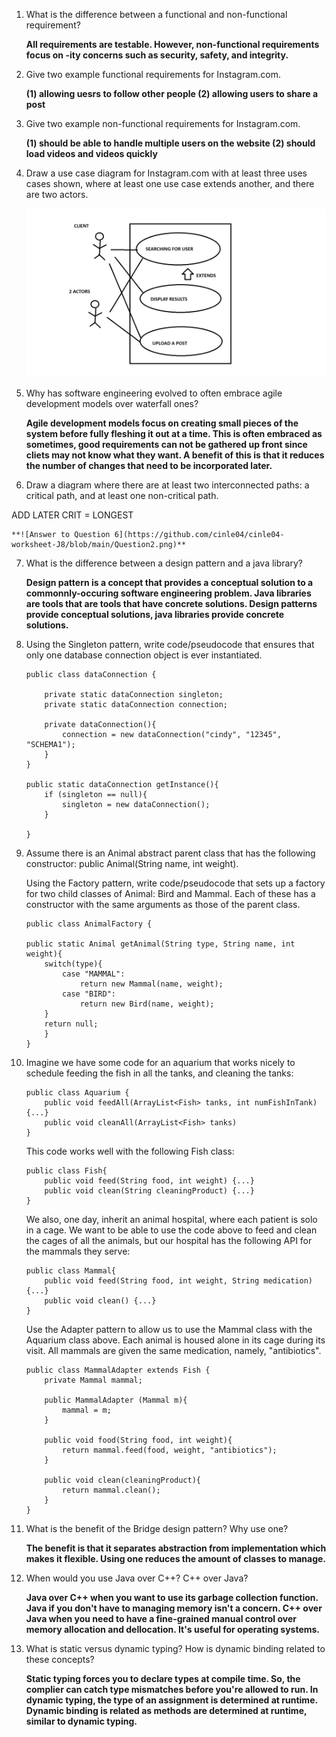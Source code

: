 1. What is the difference between a functional and non-functional requirement?

    **All requirements are testable. However, non-functional requirements focus on -ity concerns such as security, safety, and integrity.**

2. Give two example functional requirements for Instagram.com.

    **(1) allowing uesrs to follow other people (2) allowing  users to share a post**

3. Give two example non-functional requirements for Instagram.com.

    **(1) should be able to handle multiple users on the website (2) should load videos and videos quickly**

4. Draw a use case diagram for Instagram.com with at least three uses cases shown, where at least one use case extends another, and there are two actors.

    **![Answer to Question 4](https://github.com/cinle04/cinle04-worksheet-J9/blob/main/AnswerTo4.png)**

5. Why has software engineering evolved to often embrace agile development models over waterfall ones?

    **Agile development models focus on creating small pieces of the system before fully fleshing it out at a time. This is often embraced as sometimes, good requirements can not be gathered up front since cliets may not know what they want. A benefit of this is that it reduces the number of changes that need to be incorporated later.**

6. Draw a diagram where there are at least two interconnected paths: a critical path, and at least one non-critical path.

ADD LATER CRIT = LONGEST

    **![Answer to Question 6](https://github.com/cinle04/cinle04-worksheet-J8/blob/main/Question2.png)**

7. What is the difference between a design pattern and a java library?

    **Design pattern is a concept that provides a conceptual solution to a commonnly-occuring software engineering problem. Java libraries are tools that are tools that have concrete solutions. Design patterns provide conceptual solutions, java libraries provide concrete solutions.**

8. Using the Singleton pattern, write code/pseudocode that ensures that only one database connection object is ever instantiated.

    ````
    public class dataConnection {

        private static dataConnection singleton;
        private static dataConnection connection;

        private dataConnection(){
            connection = new dataConnection("cindy", "12345", "SCHEMA1");
        }
    }

    public static dataConnection getInstance(){
        if (singleton == null){
            singleton = new dataConnection();
        }

    }
    ````

9. Assume there is an Animal abstract parent class that has the following constructor: public Animal(String name, int weight).

    Using the Factory pattern, write code/pseudocode that sets up a factory for two child classes of Animal: Bird and Mammal. Each of these has a constructor with the same arguments as those of the parent class.

    ````
    public class AnimalFactory {

    public static Animal getAnimal(String type, String name, int weight){
        switch(type){
            case "MAMMAL":
                return new Mammal(name, weight);
            case "BIRD":
                return new Bird(name, weight);
        }
        return null;
        }
    }
    ````

10. Imagine we have some code for an aquarium that works nicely to schedule feeding the fish in all the tanks, and cleaning the tanks:

    ````
    public class Aquarium {
        public void feedAll(ArrayList<Fish> tanks, int numFishInTank) {...}
        public void cleanAll(ArrayList<Fish> tanks)
    }
    ````
    This code works well with the following Fish class:
    ````
    public class Fish{
        public void feed(String food, int weight) {...}
        public void clean(String cleaningProduct) {...}
    }
    ````
    We also, one day, inherit an animal hospital, where each patient is solo in a cage. We want to be able to use the code above to feed and clean the cages of all the animals, but our hospital has the following API for the mammals they serve:

    ````
    public class Mammal{
        public void feed(String food, int weight, String medication) {...}
        public void clean() {...}
    }
    ````
    Use the Adapter pattern to allow us to use the Mammal class with the Aquarium class above. Each animal is housed alone in its cage during its visit. All mammals are given the same medication, namely, "antibiotics".

    ````
    public class MammalAdapter extends Fish {
        private Mammal mammal;
    
        public MammalAdapter (Mammal m){
            mammal = m;
        }

        public void food(String food, int weight){
            return mammal.feed(food, weight, "antibiotics");
        }

        public void clean(cleaningProduct){
            return mammal.clean();
        }
    }
    ````

11. What is the benefit of the Bridge design pattern? Why use one?

    **The benefit is that it separates abstraction from implementation which makes it flexible. Using one reduces the amount of classes to manage.**

12. When would you use Java over C++? C++ over Java?

    **Java over C++ when you want to use its garbage collection function. Java if you don't have to managing memory isn't a concern. C++ over Java when you need to have a fine-grained manual control over memory allocation and dellocation. It's useful for operating systems.**

13. What is static versus dynamic typing? How is dynamic binding related to these concepts?

    **Static typing forces you to declare types at compile time. So, the complier can catch type mismatches before you're allowed to run. In dynamic typing, the type of an assignment is determined at runtime. Dynamic binding is related as methods are determined at runtime, similar to dynamic typing.**
